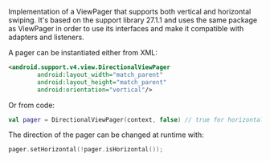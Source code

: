 Implementation of a ViewPager that supports both vertical and horizontal swiping. 
It's based on the support library 27.1.1 and uses the same package as ViewPager
in order to use its interfaces and make it compatible with adapters and listeners.

A pager can be instantiated either from XML:

```xml
<android.support.v4.view.DirectionalViewPager
        android:layout_width="match_parent"
        android:layout_height="match_parent"
        android:orientation="vertical"/>
```

Or from code:

```kt
val pager = DirectionalViewPager(context, false) // true for horizontal
```

The direction of the pager can be changed at runtime with:

```kt
pager.setHorizontal(!pager.isHorizontal());
```
